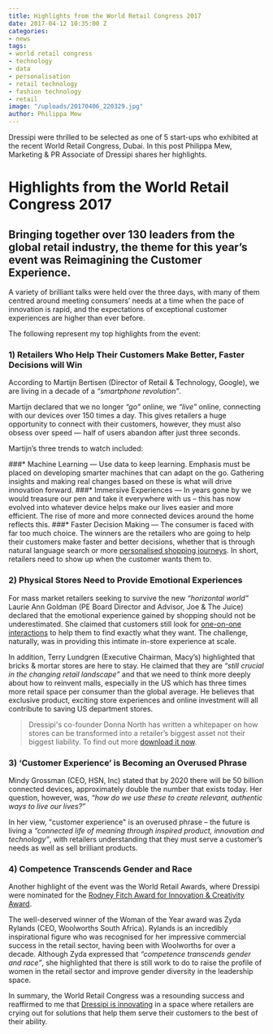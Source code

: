 ```yaml
---
title: Highlights from the World Retail Congress 2017
date: 2017-04-12 10:35:00 Z
categories:
- news
tags:
- world retail congress
- technology
- data
- personalisation
- retail technology
- fashion technology
- retail
image: "/uploads/20170406_220329.jpg"
author: Philippa Mew
---
```


Dressipi were thrilled to be selected as one of 5 start-ups who exhibited at the recent World Retail Congress, Dubai. In this post Philippa Mew, Marketing & PR Associate of Dressipi shares her highlights.

# Highlights from the World Retail Congress 2017

## Bringing together over 130 leaders from the global retail industry, the theme for this year’s event was Reimagining the Customer Experience. 

A variety of brilliant talks were held over the three days, with many of them centred around meeting consumers’ needs at a time when the pace of innovation is rapid, and the expectations of exceptional customer experiences are higher than ever before.

The following represent my top highlights from the event:

### 1) Retailers Who Help Their Customers Make Better, Faster Decisions will Win

According to Martijn Bertisen (Director of Retail & Technology, Google), we are living in a decade of a *“smartphone revolution”*.

Martijn declared that we no longer *“go”* online, we *“live”* online, connecting with our devices over 150 times a day. This gives retailers a huge opportunity to connect with their customers, however, they must also obsess over speed — half of users abandon after just three seconds.

Martijn’s three trends to watch included:

###* Machine Learning — Use data to keep learning. Emphasis must be placed on developing smarter machines that can adapt on the go. Gathering insights and making real changes based on these is what will drive innovation forward.
###* Immersive Experiences — In years gone by we would treasure our pen and take it everywhere with us – this has now evolved into whatever device helps make our lives easier and more efficient. The rise of more and more connected devices around the home reflects this.
###* Faster Decision Making — The consumer is faced with far too much choice. The winners are the retailers who are going to help their customers make faster and better decisions, whether that is through natural language search or more [personalised shopping journeys](https://dressipi.com/solutions/customer-experience/). In short, retailers need to show up when the customer wants them to.

### 2) Physical Stores Need to Provide Emotional Experiences

For mass market retailers seeking to survive the new *“horizontal world”* Laurie Ann Goldman (PE Board Director and Advisor, Joe & The Juice) declared that the emotional experience gained by shopping should not be underestimated. She claimed that customers still look for [one-on-one interactions](https://dressipi.com/one-to-one-personalisation/) to help them to find exactly what they want. The challenge, naturally, was in providing this intimate in-store experience at scale. 

In addition, Terry Lundgren (Executive Chairman, Macy’s) highlighted that bricks & mortar stores are here to stay. He claimed that they are *“still crucial in the changing retail landscape”* and that we need to think more deeply about how to reinvent malls, especially in the US which has three times more retail space per consumer than the global average. He believes that exclusive product, exciting store experiences and online investment will all contribute to saving US department stores.

>Dressipi's co-founder Donna North has written a whitepaper on how stores can be transformed into a retailer’s biggest asset not their biggest liability. To find out more [download it now](https://dressipi.com/downloads/how-dressipi-can-help-retailers-transform-their-biggest-asset-whitepaper/).

### 3) ‘Customer Experience’ is Becoming an Overused Phrase

Mindy Grossman (CEO, HSN, Inc) stated that by 2020 there will be 50 billion connected devices, approximately double the number that exists today. Her question, however, was, *“how do we use these to create relevant, authentic ways to live our lives?”*

In her view, "customer experience" is an overused phrase – the future is living a *“connected life of meaning through inspired product, innovation and technology”*, with retailers understanding that they must serve a customer’s needs as well as sell brilliant products.

### 4) Competence Transcends Gender and Race

Another highlight of the event was the World Retail Awards, where Dressipi were nominated for the [Rodney Fitch Award for Innovation & Creativity Award](https://dressipi.com/news/).

The well-deserved winner of the Woman of the Year award was Zyda Rylands (CEO, Woolworths South Africa). Rylands is an incredibly inspirational figure who was recognised for her impressive commercial success in the retail sector, having been with Woolworths for over a decade. Although Zyda expressed that *“competence transcends gender and race”*, she highlighted that there is still work to do to raise the profile of women in the retail sector and improve gender diversity in the leadership space.

In summary, the World Retail Congress was a resounding success and reaffirmed to me that [Dressipi is innovating](https://dressipi.com/solutions/innovation/) in a space where retailers are crying out for solutions that help them serve their customers to the best of their ability.